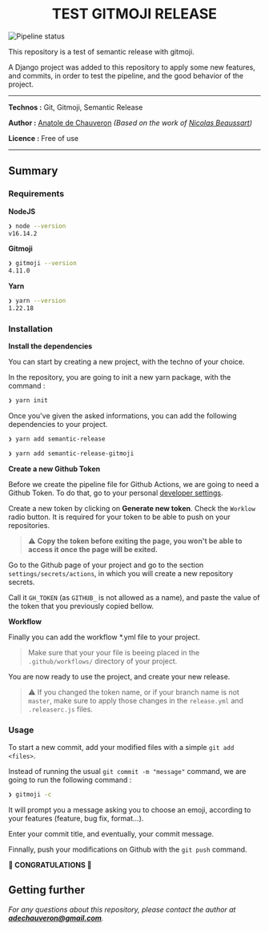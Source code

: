 <h1 align="center">TEST GITMOJI RELEASE</h1>

![Pipeline status](https://github.com/Anatole-DC/test_semanticrelease_gitmoji/actions/workflows/release.yml/badge.svg)

This repository is a test of semantic release with gitmoji.

A Django project was added to this repository to apply some new features, and commits, in order to test the pipeline, and the good behavior of the project.

___

**Technos :** Git, Gitmoji, Semantic Release

**Author :** [Anatole de Chauveron](https://github.com/Anatole-DC) _(Based on the work of [Nicolas Beaussart](https://github.com/beaussan/expr-gitmoji-releaserc))_

**Licence :** Free of use

___

## Summary

### Requirements

**NodeJS**

```bash
❯ node --version
v16.14.2
```

**Gitmoji**

```bash
❯ gitmoji --version
4.11.0
```

**Yarn**

```bash
❯ yarn --version
1.22.18
```

### Installation


**Install the dependencies**

You can start by creating a new project, with the techno of your choice.

In the repository, you are going to init a new yarn package, with the command :

```bash
❯ yarn init
```

Once you've given the asked informations, you can add the following dependencies to your project.

```bash
❯ yarn add semantic-release

❯ yarn add semantic-release-gitmoji
```

**Create a new Github Token**

Before we create the pipeline file for Github Actions, we are going to need a Github Token. To do that, go to your personal [developer settings](https://github.com/settings/tokens).

Create a new token by clicking on **Generate new token**. Check the `Worklow` radio button. It is required for your token to be able to push on your repositories.

> ⚠️ **Copy the token before exiting the page, you won't be able to access it once the page will be exited.**

Go to the Github page of your project and go to the section `settings/secrets/actions`, in which you will create a new repository secrets.

Call it `GH_TOKEN` (as `GITHUB_` is not allowed as a name), and paste the value of the token that you previously copied bellow.

**Workflow**

Finally you can add the workflow *.yml file to your project.

> Make sure that your your file is beeing placed in the `.github/workflows/` directory of your project.

You are now ready to use the project, and create your new release.

> ⚠️ If you changed the token name, or if your branch name is not `master`, make sure to apply those changes in the `release.yml` and `.releaserc.js` files.

### Usage

To start a new commit, add your modified files with a simple `git add <files>`.

Instead of running the usual `git commit -m "message"` command, we are going to run the following command :

```bash
❯ gitmoji -c
```

It will prompt you a message asking you to choose an emoji, according to your features (feature, bug fix, format...).

Enter your commit title, and eventually, your commit message.

Finnally, push your modifications on Github with the `git push` command.

**🎉 CONGRATULATIONS 🎉**

## Getting further

_For any questions about this repository, please contact the author at **adechauveron@gmail.com**._